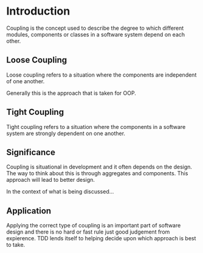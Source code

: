 # Introduction

Coupling is the concept used to describe the degree to which different modules, components or classes in a software system depend on each other.

## Loose Coupling

Loose coupling refers to a situation where the components are independent of one another.

Generally this is the approach that is taken for OOP.

## Tight Coupling

Tight coupling refers to a situation where the components in a software system are strongly dependent on one another.

## Significance

Coupling is situational in development and it often depends on the design. The way to think about this is through aggregates and components. This approach will lead to better design.

In the context of what is being discussed...

## Application

Applying the correct type of coupling is an important part of software design and there is no hard or fast rule just good judgement from expierence. TDD lends itself to helping decide upon which approach is best to take.
